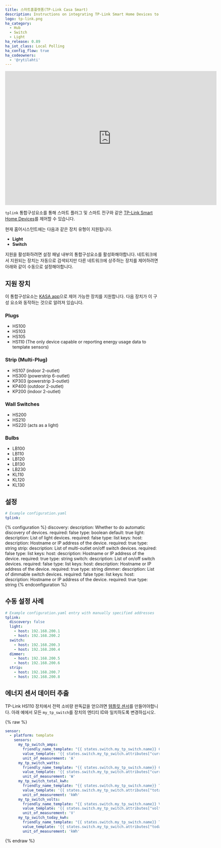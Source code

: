 ```yaml
---
title: 스마트홈플랫폼(TP-Link Casa Smart)
description: Instructions on integrating TP-Link Smart Home Devices to Home Assistant.
logo: tp-link.png
ha_category:
  - Hub
  - Switch
  - Light
ha_release: 0.89
ha_iot_class: Local Polling
ha_config_flow: true
ha_codeowners:
  - '@rytilahti'
---
```


<div class='videoWrapper'>
<iframe width="690" height="437" src="https://www.youtube.com/embed/9ViLqLne7-4" frameborder="0" allow="accelerometer; autoplay; encrypted-media; gyroscope; picture-in-picture" allowfullscreen></iframe>
</div>

`tplink` 통합구성요소를 통해 스마트 플러그 및 스마트 전구와 같은 [TP-Link Smart Home Devices](https://www.tp-link.com/kasa-smart/)를 제어할 수 있습니다.

현재 홈어시스턴트에는 다음과 같은 장치 유형이 지원됩니다.

- **Light**
- **Switch**

지원을 활성화하려면 설정 패널 내부의 통합구성요소를 활성화해야합니다.
네트워크에서 지원되는 장치는 자동으로 검색되지만 다른 네트워크에 상주하는 장치를 제어하려면 아래와 같이 수동으로 설정해야합니다.

## 지원 장치

이 통합구성요소는 [KASA app](https://www.tp-link.com/us/kasa-smart/kasa.html)으로 제어 가능한 장치를 지원합니다.
다음 장치가 이 구성 요소와 동작하는 것으로 알려져 있습니다.

### Plugs

- HS100
- HS103
- HS105
- HS110 (The only device capable or reporting energy usage data to template sensors)

### Strip (Multi-Plug)

- HS107 (indoor 2-outlet)
- HS300 (powerstrip 6-outlet)
- KP303 (powerstrip 3-outlet)
- KP400 (outdoor 2-outlet)
- KP200 (indoor 2-outlet)

### Wall Switches

- HS200
- HS210
- HS220 (acts as a light)

### Bulbs

- LB100
- LB110
- LB120
- LB130
- LB230
- KL110
- KL120
- KL130

## 설정

```yaml
# Example configuration.yaml
tplink:
```

{% configuration %}
discovery:
  description: Whether to do automatic discovery of devices.
  required: false
  type: boolean
  default: true
light:
  description: List of light devices.
  required: false
  type: list
  keys:
    host:
      description: Hostname or IP address of the device.
      required: true
      type: string
strip:
  description: List of multi-outlet on/off switch devices.
  required: false
  type: list
  keys:
    host:
      description: Hostname or IP address of the device.
      required: true
      type: string
switch:
  description: List of on/off switch devices.
  required: false
  type: list
  keys:
    host:
      description: Hostname or IP address of the device.
      required: true
      type: string
dimmer:
  description: List of dimmable switch devices.
  required: false
  type: list
  keys:
    host:
      description: Hostname or IP address of the device.
      required: true
      type: string
{% endconfiguration %}

## 수동 설정 사례

```yaml
# Example configuration.yaml entry with manually specified addresses
tplink:
  discovery: false
  light:
    - host: 192.168.200.1
    - host: 192.168.200.2
  switch:
    - host: 192.168.200.3
    - host: 192.168.200.4
  dimmer:
    - host: 192.168.200.5
    - host: 192.168.200.6
  strip:
    - host: 192.168.200.7
    - host: 192.168.200.8
```

## 에너지 센서 데이터 추출

TP-Link HS110 장치에서 전력 소비량 판독값을 얻으려면 [템플릿 센서](/integrations/switch.template/)를 만들어야합니다.
아래 예에서 모든 `my_tp_switch`를 장치의 엔티티 ID와 일치하도록 변경하십시오.

{% raw %}
```yaml
sensor:
  - platform: template
    sensors:
      my_tp_switch_amps:
        friendly_name_template: "{{ states.switch.my_tp_switch.name}} Current"
        value_template: '{{ states.switch.my_tp_switch.attributes["current_a"] | float }}'
        unit_of_measurement: 'A'
      my_tp_switch_watts:
        friendly_name_template: "{{ states.switch.my_tp_switch.name}} Current Consumption"
        value_template: '{{ states.switch.my_tp_switch.attributes["current_power_w"] | float }}'
        unit_of_measurement: 'W'
      my_tp_switch_total_kwh:
        friendly_name_template: "{{ states.switch.my_tp_switch.name}} Total Consumption"
        value_template: '{{ states.switch.my_tp_switch.attributes["total_energy_kwh"] | float }}'
        unit_of_measurement: 'kWh'
      my_tp_switch_volts:
        friendly_name_template: "{{ states.switch.my_tp_switch.name}} Voltage"
        value_template: '{{ states.switch.my_tp_switch.attributes["voltage"] | float }}'
        unit_of_measurement: 'V'
      my_tp_switch_today_kwh:
        friendly_name_template: "{{ states.switch.my_tp_switch.name}} Today's Consumption"
        value_template: '{{ states.switch.my_tp_switch.attributes["today_energy_kwh"] | float }}'
        unit_of_measurement: 'kWh'
```
{% endraw %}
